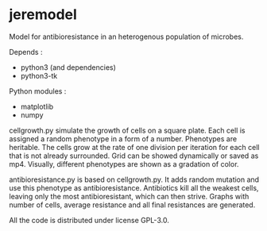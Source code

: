 # jeremodel
Model for antibioresistance in an heterogenous population of microbes.

Depends :
- python3 (and dependencies)
- python3-tk

Python modules :
- matplotlib
- numpy


cellgrowth.py simulate the growth of cells on a square plate. Each cell is assigned a random phenotype in a form of a number. Phenotypes are heritable. The cells grow at the rate of one division per iteration for each cell that is not already surrounded. Grid can be showed dynamically or saved as mp4. Visually, different phenotypes are shown as a gradation of color.

antibioresistance.py is based on cellgrowth.py. It adds random mutation and use this phenotype as antibioresistance. Antibiotics kill all the weakest cells, leaving only the most antibioresistant, which can then strive. Graphs with number of cells, average resistance and all final resistances are generated.

All the code is distributed under license GPL-3.0.